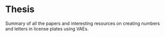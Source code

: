 # Thesis
 Summary of all the papers and interesting resources on creating numbers and letters in license plates using VAEs.
